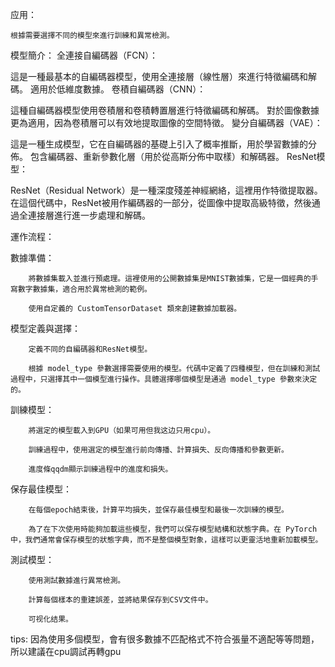 应用：

    根據需要選擇不同的模型來進行訓練和異常檢測。   

模型簡介：
全連接自編碼器（FCN）：

這是一種最基本的自編碼器模型，使用全連接層（線性層）來進行特徵編碼和解碼。
適用於低維度數據。
卷積自編碼器（CNN）：

這種自編碼器模型使用卷積層和卷積轉置層進行特徵編碼和解碼。
對於圖像數據更為適用，因為卷積層可以有效地提取圖像的空間特徵。
變分自編碼器（VAE）：

這是一種生成模型，它在自編碼器的基礎上引入了概率推斷，用於學習數據的分佈。
包含編碼器、重新參數化層（用於從高斯分佈中取樣）和解碼器。
ResNet模型：

ResNet（Residual Network）是一種深度殘差神經網絡，這裡用作特徵提取器。
在這個代碼中，ResNet被用作編碼器的一部分，從圖像中提取高級特徵，然後通過全連接層進行進一步處理和解碼。


運作流程：

數據準備：

        將數據集載入並進行預處理。這裡使用的公開數據集是MNIST數據集，它是一個經典的手寫數字數據集，適合用於異常檢測的範例。
        
        使用自定義的 CustomTensorDataset 類來創建數據加載器。

模型定義與選擇：

        定義不同的自編碼器和ResNet模型。
        
        根據 model_type 參數選擇需要使用的模型。代碼中定義了四種模型，但在訓練和測試過程中，只選擇其中一個模型進行操作。具體選擇哪個模型是通過 model_type 參數來決定的。

訓練模型：

        將選定的模型載入到GPU（如果可用但我这边只用cpu）。

        訓練過程中，使用選定的模型進行前向傳播、計算損失、反向傳播和參數更新。

        進度條qqdm顯示訓練過程中的進度和損失。

保存最佳模型：

        在每個epoch結束後，計算平均損失，並保存最佳模型和最後一次訓練的模型。
        
        為了在下次使用時能夠加載這些模型，我們可以保存模型結構和狀態字典。在 PyTorch 中，我們通常會保存模型的狀態字典，而不是整個模型對象，這樣可以更靈活地重新加載模型。

測試模型：

        使用測試數據進行異常檢測。
        
        計算每個樣本的重建誤差，並將結果保存到CSV文件中。

        可视化结果。

tips:
    因為使用多個模型，會有很多數據不匹配格式不符合張量不適配等等問題，所以建議在cpu調試再轉gpu
